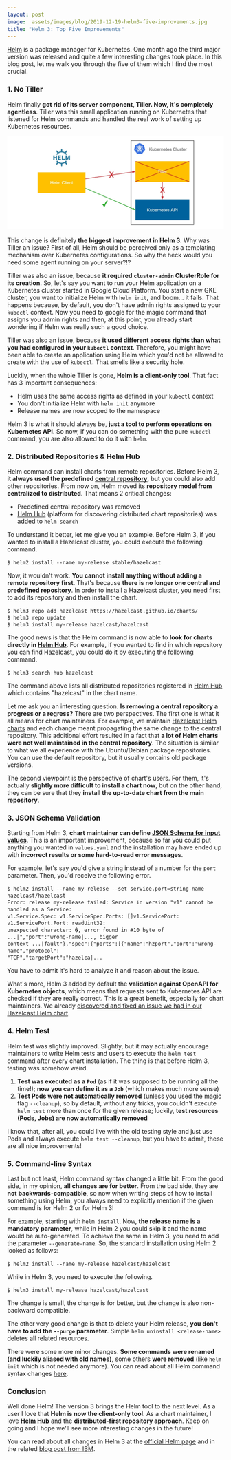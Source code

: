 ```yaml
---
layout: post
image:  assets/images/blog/2019-12-19-helm3-five-improvements.jpg
title: "Helm 3: Top Five Improvements"
---
```


[Helm](https://helm.sh/) is a package manager for Kubernetes. One month ago the third major version was released and quite a few interesting changes took place. In this blog post, let me walk you through the five of them which I find the most crucial.

### 1. No Tiller

Helm finally **got rid of its server component, Tiller. Now, it's completely agentless**. Tiller was this small application running on Kubernetes that listened for Helm commands and handled the real work of setting up Kubernetes resources.

![No Tiller](/assets/images/blog/2019-12-19-helm3-five-improvements/no-tiller.jpg)

This change is definitely **the biggest improvement in Helm 3**. Why was Tiller an issue? First of all, Helm should be perceived only as a templating mechanism over Kubernetes configurations. So why the heck would you need some agent running on your server?!?

Tiller was also an issue, because **it required `cluster-admin` ClusterRole for its creation**. So, let's say you want to run your Helm application on a Kubernetes cluster started in Google Cloud Platform. You start a new GKE cluster, you want to initialize Helm with `helm init`, and boom... it fails. That happens because, by default, you don't have admin rights assigned to your `kubectl` context. Now you need to google for the magic command that assigns you admin rights and then, at this point, you already start wondering if Helm was really such a good choice.

Tiller was also an issue, because **it used different access rights than what you had configured in your `kubectl` context**. Therefore, you might have been able to create an application using Helm which you'd not be allowed to create with the use of `kubectl`. That smells like a security hole.

Luckily, when the whole Tiller is gone, **Helm is a client-only tool**. That fact has 3 important consequences:
- Helm uses the same access rights as defined in your `kubectl` context
- You don't initialize Helm with `helm init` anymore
- Release names are now scoped to the namespace

Helm 3 is what it should always be, **just a tool to perform operations on Kubernetes API**. So now, if you can do something with the pure `kubectl` command, you are also allowed to do it with `helm`.

### 2. Distributed Repositories & Helm Hub

Helm command can install charts from remote repositories. Before Helm 3, **it always used the predefined [central repository](https://github.com/helm/charts)**, but you could also add other repositories. From now on, Helm moved its **repository model from centralized to distributed**. That means 2 critical changes:
- Predefined central repository was removed
- [Helm Hub](https://hub.helm.sh/) (platform for discovering distributed chart repositories) was added to `helm search`

To understand it better, let me give you an example. Before Helm 3, if you wanted to install a Hazelcast cluster, you could execute the following command.

```nolinenumbers
$ helm2 install --name my-release stable/hazelcast
```

Now, it wouldn't work. **You cannot install anything without adding a remote repository first**. That's because **there is no longer one central and predefined repository**. In order to install a Hazelcast cluster, you need first to add its repository and then install the chart.

```nolinenumbers
$ helm3 repo add hazelcast https://hazelcast.github.io/charts/
$ helm3 repo update
$ helm3 install my-release hazelcast/hazelcast
```

The good news is that the Helm command is now able to **look for charts directly in [Helm Hub](https://hub.helm.sh/)**. For example, if you wanted to find in which repository you can find Hazelcast, you could do it by executing the following command.

```nolinenumbers
$ helm3 search hub hazelcast
```

The command above lists all distributed repositories registered in [Helm Hub](https://hub.helm.sh/) which contains "hazelcast" in the chart name.

Let me ask you an interesting question. **Is removing a central repository a progress or a regress?** There are two perspectives. The first one is what it all means for chart maintainers. For example, we maintain [Hazelcast Helm charts](https://github.com/hazelcast/charts) and each change meant propagating the same change to the central repository. This additional effort resulted in a fact that **a lot of Helm charts were not well maintained in the central repository**. The situation is similar to what we all experience with the Ubuntu/Debian package repositories. You can use the default repository, but it usually contains old package versions.

The second viewpoint is the perspective of chart's users. For them, it's actually **slightly more difficult to install a chart now**, but on the other hand, they can be sure that they **install the up-to-date chart from the main repository**.

### 3. JSON Schema Validation

Starting from Helm 3, **chart maintainer can define [JSON Schema for input values](https://helm.sh/docs/topics/charts/#schema-files)**. This is an important improvement, because so far you could put anything you wanted in `values.yaml` and the installation may have ended up with **incorrect results or some hard-to-read error messages**.

For example, let's say you'd give a string instead of a number for the `port` parameter. Then, you'd receive the following error.

```nolinenumbers
$ helm2 install --name my-release --set service.port=string-name hazelcast/hazelcast
Error: release my-release failed: Service in version "v1" cannot be handled as a Service:
v1.Service.Spec: v1.ServiceSpec.Ports: []v1.ServicePort: v1.ServicePort.Port: readUint32:
unexpected character: �, error found in #10 byte of ...|","port":"wrong-name|..., bigger
context ...|fault"},"spec":{"ports":[{"name":"hzport","port":"wrong-name","protocol":
"TCP","targetPort":"hazelca|...
```

You have to admit it's hard to analyze it and reason about the issue.

What's more, Helm 3 added by default the **validation against OpenAPI for Kubernetes objects**, which means that requests sent to Kubernetes API are checked if they are really correct. This is a great benefit, especially for chart maintainers. We already [discovered and fixed an issue we had in our Hazelcast Helm chart](https://github.com/hazelcast/charts/pull/82).

### 4. Helm Test

Helm test was slightly improved. Slightly, but it may actually encourage maintainers to write Helm tests and users to execute the `helm test` command after every chart installation. The thing is that before Helm 3, testing was somehow weird.

1. **Test was executed as a `Pod`** (as if it was supposed to be running all the time!); **now you can define it as a `Job`** (which makes much more sense)
2. **Test Pods were not automatically removed** (unless you used the magic flag `--cleanup`), so by default, without any tricks, you couldn't execute `helm test` more than once for the given release; luckily, **test resources (Pods, Jobs) are now automatically removed**

I know that, after all, you could live with the old testing style and just use Pods and always execute `helm test --cleanup`, but you have to admit, these are all nice improvements!

### 5. Command-line Syntax

Last but not least, Helm command syntax changed a little bit. From the good side, in my opinion, **all changes are for better**. From the bad side, they are **not backwards-compatible**, so now when writing steps of how to install something using Helm, you always need to explicitly mention if the given command is for Helm 2 or for Helm 3!

For example, starting with `helm install`. Now, **the release name is a mandatory parameter**, while in Helm 2 you could skip it and the name would be auto-generated. To achieve the same in Helm 3, you need to add the parameter `--generate-name`. So, the standard installation using Helm 2 looked as follows:

```nolinenumbers
$ helm2 install --name my-release hazelcast/hazelcast
```

While in Helm 3, you need to execute the following.

```nolinenumbers
$ helm3 install my-release hazelcast/hazelcast
```

The change is small, the change is for better, but the change is also non-backward compatible. 

The other very good change is that to delete your Helm release, **you don't have to add the `--purge` parameter**. Simple `helm uninstall <release-name>` deletes all related resources.

There were some more minor changes. **Some commands were renamed (and luckily aliased with old names)**, some others **were removed** (like `helm init` which is not needed anymore). You can read about all Helm command syntax changes [here](https://helm.sh/docs/faq/#cli-command-renames).

### Conclusion

Well done Helm! The version 3 brings the Helm tool to the next level. As a user I love that **Helm is now the client-only tool**. As a chart maintainer, I love **[Helm Hub](https://hub.helm.sh/)** and the **distributed-first repository approach**. Keep on going and I hope we'll see more interesting changes in the future!

You can read about all changes in Helm 3 at the [official Helm page](https://helm.sh/docs/faq/#changes-since-helm-2) and in the related [blog post from IBM](https://developer.ibm.com/blogs/kubernetes-helm-3).

